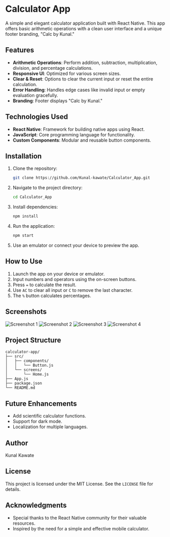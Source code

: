 # Calculator App

A simple and elegant calculator application built with React Native. This app offers basic arithmetic operations with a clean user interface and a unique footer branding, "Calc by Kunal."

## Features

- **Arithmetic Operations**: Perform addition, subtraction, multiplication, division, and percentage calculations.
- **Responsive UI**: Optimized for various screen sizes.
- **Clear & Reset**: Options to clear the current input or reset the entire calculation.
- **Error Handling**: Handles edge cases like invalid input or empty evaluation gracefully.
- **Branding**: Footer displays "Calc by Kunal."

## Technologies Used

- **React Native**: Framework for building native apps using React.
- **JavaScript**: Core programming language for functionality.
- **Custom Components**: Modular and reusable button components.

## Installation

1. Clone the repository:
   ```bash
   git clone https://github.com/Kunal-kawate/Calculator_App.git
   ```
2. Navigate to the project directory:
   ```bash
   cd Calculator_App
   ```
3. Install dependencies:
   ```bash
   npm install
   ```
4. Run the application:
   ```bash
   npm start
   ```
5. Use an emulator or connect your device to preview the app.

## How to Use

1. Launch the app on your device or emulator.
2. Input numbers and operators using the on-screen buttons.
3. Press `=` to calculate the result.
4. Use `AC` to clear all input or `C` to remove the last character.
5. The `%` button calculates percentages.

## Screenshots

![Screenshot 1](/Screenshots/ss01.jpg)
![Screenshot 2](/Screenshots/ss02.jpg)
![Screenshot 3](/Screenshots/ss03.jpg)
![Screenshot 4](/Screenshots/ss04.jpg)

## Project Structure

```
calculator-app/
├── src/
│   ├── components/
│   │   └── Button.js
│   └── screens/
│       └── Home.js
├── App.js
├── package.json
└── README.md
```

## Future Enhancements

- Add scientific calculator functions.
- Support for dark mode.
- Localization for multiple languages.

## Author

Kunal Kawate

## License

This project is licensed under the MIT License. See the `LICENSE` file for details.

## Acknowledgments

- Special thanks to the React Native community for their valuable resources.
- Inspired by the need for a simple and effective mobile calculator.

